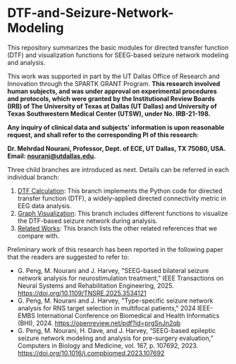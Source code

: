 # DTF-and-Seizure-Network-Modeling
This repository summarizes the basic modules for directed transfer function (DTF) and visualization functions for SEEG-based seizure network modeling and analysis. 

This work was supported in part by the UT Dallas Office of Research and Innovation through the SPARTK GRANT Program.
**This research involved human subjects, and was under approval on experimental procedures and protocols, which were granted by the Institutional
Review Boards (IRB) of The University of Texas at Dallas (UT Dallas) and University of Texas Southwestern Medical Center (UTSW), under No. IRB-21-198.**

**Any inquiry of clinical data and subjects' information is upon reasonable request, and shall refer to the corresponding PI of this research**:   

**Dr. Mehrdad Nourani, Professor, Dept. of ECE, UT Dallas, TX 75080, USA. Email: nourani@utdallas.edu.**

Three child branches are introduced as next. Details can be referred in each individual branch:
1. [DTF Calculation](https://github.com/penggenchang/DTF-and-Seizure-Network/tree/DTF-Calculation): This branch implements the Python code for directed transfer function (DTF), a widely-applied directed connectivity metric in EEG data analysis.
2. [Graph Visualization](https://github.com/penggenchang/DTF-and-Seizure-Network/tree/Graph-Visualization): This branch includes different functions to visualize the DTF-based seizure network during analysis.
3. [Related Works](https://github.com/penggenchang/DTF-and-Seizure-Network/tree/Related-Works): This branch lists the other related references that we compare with.

Preliminary work of this research has been reported in the following paper that the readers are suggested to refer to:
- G. Peng, M. Nourani and J. Harvey, "SEEG-based bilateral seizure network analysis for neurostimulation treatment," IEEE Transactions on Neural Systems and Rehabilitation Engineering, 2025. https://doi.org/10.1109/TNSRE.2025.3534121
- G. Peng, M. Nourani and J. Harvey, "Type-specific seizure network analysis for RNS target selection in multifocal patients," 2024 IEEE-EMBS International Conference on Biomedical and Health Informatics (BHI), 2024. https://openreview.net/pdf?id=prgSnJn2qb
- G. Peng, M. Nourani, H. Dave, and J. Harvey, “SEEG-based epileptic seizure network modeling and analysis for pre-surgery evaluation,” Computers in Biology and Medicine, vol. 167, p. 107692, 2023. https://doi.org/10.1016/j.compbiomed.2023.107692


